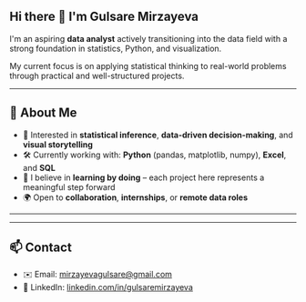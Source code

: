 ## Hi there 👋 I'm Gulsare Mirzayeva

I'm an aspiring **data analyst** actively transitioning into the data field with a strong foundation in statistics, Python, and visualization.

My current focus is on applying statistical thinking to real-world problems through practical and well-structured projects.

---

## 📌 About Me

- 🎯 Interested in **statistical inference**, **data-driven decision-making**, and **visual storytelling**
- 🛠️ Currently working with: **Python** (pandas, matplotlib, numpy), **Excel**, and **SQL**
- 🧠 I believe in **learning by doing** – each project here represents a meaningful step forward
- 🌍 Open to **collaboration**, **internships**, or **remote data roles**

---

---

## 📫 Contact

- ✉️ Email: mirzayevagulsare@gmail.com
- 🔗 LinkedIn: [linkedin.com/in/gulsaremirzayeva](https://www.linkedin.com/in/gulsaremirzayeva/)

